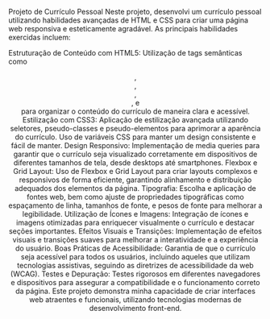 Projeto de Currículo Pessoal
Neste projeto, desenvolvi um currículo pessoal utilizando habilidades avançadas de HTML e CSS para criar uma página web responsiva e esteticamente agradável. As principais habilidades exercidas incluem:

Estruturação de Conteúdo com HTML5: Utilização de tags semânticas como <header>, <section>, <article>, <aside>, e <footer> para organizar o conteúdo do currículo de maneira clara e acessível.
Estilização com CSS3: Aplicação de estilização avançada utilizando seletores, pseudo-classes e pseudo-elementos para aprimorar a aparência do currículo. Uso de variáveis CSS para manter um design consistente e fácil de manter.
Design Responsivo: Implementação de media queries para garantir que o currículo seja visualizado corretamente em dispositivos de diferentes tamanhos de tela, desde desktops até smartphones.
Flexbox e Grid Layout: Uso de Flexbox e Grid Layout para criar layouts complexos e responsivos de forma eficiente, garantindo alinhamento e distribuição adequados dos elementos da página.
Tipografia: Escolha e aplicação de fontes web, bem como ajuste de propriedades tipográficas como espaçamento de linha, tamanhos de fonte, e pesos de fonte para melhorar a legibilidade.
Utilização de Ícones e Imagens: Integração de ícones e imagens otimizadas para enriquecer visualmente o currículo e destacar seções importantes.
Efeitos Visuais e Transições: Implementação de efeitos visuais e transições suaves para melhorar a interatividade e a experiência do usuário.
Boas Práticas de Acessibilidade: Garantia de que o currículo seja acessível para todos os usuários, incluindo aqueles que utilizam tecnologias assistivas, seguindo as diretrizes de acessibilidade da web (WCAG).
Testes e Depuração: Testes rigorosos em diferentes navegadores e dispositivos para assegurar a compatibilidade e o funcionamento correto da página.
Este projeto demonstra minha capacidade de criar interfaces web atraentes e funcionais, utilizando tecnologias modernas de desenvolvimento front-end.

